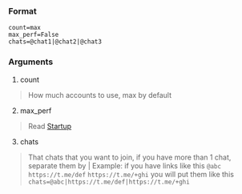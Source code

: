 
### Format
```/join_chats
count=max
max_perf=False
chats=@chat1|@chat2|@chat3
```

### Arguments

1. count
> How much accounts to use, max by default

2. max_perf
> Read [Startup](https://github.com/PythonNoob999/TeleAccountManager/blob/647d3d354aab418d075614912f1ca9ceb0a31fde/docs/Startup.md)

3. chats
> That chats that you want to join, if you have more than 1 chat, separate them by |
>Example:
>if you have links like this
>`@abc`
>`https://t.me/def`
>`https://t.me/+ghi`
>you will put them like this
>`chats=@abc|https://t.me/def|https://t.me/+ghi`

